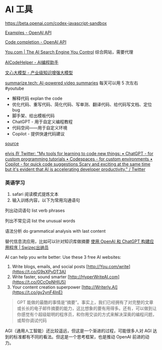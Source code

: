 # AI 工具

https://beta.openai.com/codex-javascript-sandbox

[Examples - OpenAI API](https://beta.openai.com/examples)

[Code completion - OpenAI API](https://beta.openai.com/docs/guides/code/introduction)

[You.com | The AI Search Engine You Control](https://you.com/)  综合网站，需要代理

[AICodeHelper - AI编程助手](https://www.aicodehelper.com/#about)

[文心大模型 - 产业级知识增强大模型](https://wenxin.baidu.com/ernie3)

[summarize.tech: AI-powered video summaries](https://www.summarize.tech/)  每天可以用 5 次左右
#youtube

- 解释代码 explan the code
- 优化代码、重写代码、简化代码、写单测、翻译代码、给代码写文档、定位 bug
- 脚手架、给出模板代码
- ChatGPT - 用于自定义编程教程
- 代码空间——用于自定义环境
- Copilot - 提供快速代码建议

[source](https://mobile.twitter.com/omarsar0/status/1609242823613681664)

[elvis 在 Twitter: "My tools for learning to code new things: • ChatGPT - for custom programming tutorials • Codespaces - for custom environments • Copilot - for quick code suggestions Scary and exciting at the same time but it's evident that AI is accelerating developer productivity." / Twitter](https://mobile.twitter.com/omarsar0/status/1609242823613681664)

### 英语学习

1. safari 阅读模式提炼文本
2. 输入训练内容，以下为常用沟通语句

列出动词语句
list verb phrases

列出不常见词
list the unusual words

语法分析
do grammatical analysis with last content

替代信息流应用，比如可以针对知识库做摘要
[使用 OpenAI 和 ChatGPT 构建应用程序 | Swizec出纳员](https://swizec.com/blog/building-apps-with-openai-and-chatgpt/)

AI can help you write better: Use these 3 free AI websites:
1. Write blogs, emails, and social posts [http://You.com/write](https://t.co/G9sXPvDT3A) 
2. Write faster, sound smarter [http://HyperWriteAI.com](https://t.co/0CcOpNHlU5) 
3. Your content creation superpower [http://Writerly.AI](https://t.co/gy2ynF4InE)

> GPT 能做的最酷的事情是“摘要”。事实上，我们已经拥有了对完整的文章或长长的电子邮件摘要的能力，这比想象的要有用得多。还有，可以做到让你感觉有个超级聪明的程序员，和你用交谈的方式来解决深奥的编程问题，或帮你调试代码

AGI（通用人工智能）还比较遥远，但这是一个渐进的过程，可能很多人对 AGI 达到的标准都有不同的看法。但这是一个思考框架，也是推动 OpenAI 前进的动力。

